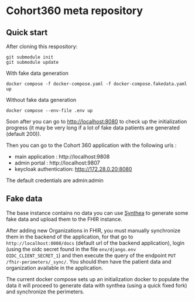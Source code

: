 # Cohort360 meta repository


## Quick start

After cloning this respository: 
```
git submodule init
git submodule update
```

With fake data generation
```
docker compose -f docker-compose.yaml -f docker-compose.fakedata.yaml up
```

Without fake data generation

```
docker compose --env-file .env up
```

Soon after you can go to [http://localhost:8080](http://localhost:8080) to check up the initialization progress (it may be very long if a lot of fake data patients are generated (default 200)).

Then you can go to the Cohort 360 application with the following urls : 
- main application : http://localhost:9808
- admin portal : http://localhost:9807
- keycloak authentication: http://172.28.0.20:8080

The default credentials are admin:admin


## Fake data

The base instance contains no data you can use [Synthea](https://github.com/synthetichealth/synthea) to generate some fake data and upload them to the FHIR instance. 

After adding new Organizations in FHIR, you must manually synchronize them in the backend of the application, for that
go to `http://localhost:8000/docs` (default url of the backend application), login (using the oidc secret found in the file `env/django.env` `OIDC_CLIENT_SECRET_1`) and then execute the query of the endpoint `PUT /fhir-perimeters/_sync/`. You should then have the patient data and organization available in the application.

The current docker compose sets up an initialization docker to populate the data it will proceed to generate data with synthea (using a quick fixed fork) and synchronize the perimeters.



